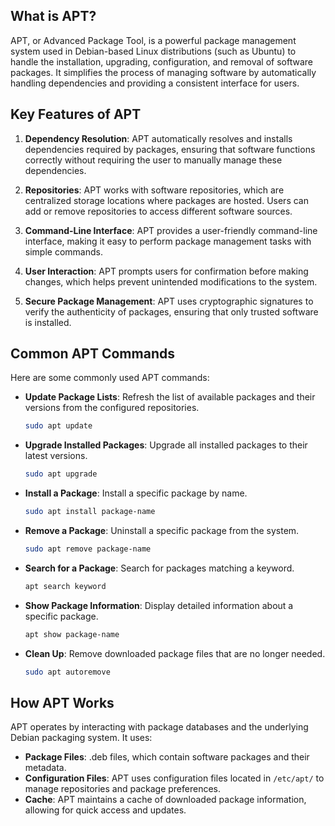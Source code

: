 

## What is APT?
APT, or Advanced Package Tool, is a powerful package management system used in Debian-based Linux distributions (such as Ubuntu) to handle the installation, upgrading, configuration, and removal of software packages. It simplifies the process of managing software by automatically handling dependencies and providing a consistent interface for users.

## Key Features of APT
1. **Dependency Resolution**: APT automatically resolves and installs dependencies required by packages, ensuring that software functions correctly without requiring the user to manually manage these dependencies.

2. **Repositories**: APT works with software repositories, which are centralized storage locations where packages are hosted. Users can add or remove repositories to access different software sources.

3. **Command-Line Interface**: APT provides a user-friendly command-line interface, making it easy to perform package management tasks with simple commands.

4. **User Interaction**: APT prompts users for confirmation before making changes, which helps prevent unintended modifications to the system.

5. **Secure Package Management**: APT uses cryptographic signatures to verify the authenticity of packages, ensuring that only trusted software is installed.

## Common APT Commands
Here are some commonly used APT commands:

- **Update Package Lists**: Refresh the list of available packages and their versions from the configured repositories.
  ```bash
  sudo apt update
  ```

- **Upgrade Installed Packages**: Upgrade all installed packages to their latest versions.
  ```bash
  sudo apt upgrade
  ```

- **Install a Package**: Install a specific package by name.
  ```bash
  sudo apt install package-name
  ```

- **Remove a Package**: Uninstall a specific package from the system.
  ```bash
  sudo apt remove package-name
  ```

- **Search for a Package**: Search for packages matching a keyword.
  ```bash
  apt search keyword
  ```

- **Show Package Information**: Display detailed information about a specific package.
  ```bash
  apt show package-name
  ```

- **Clean Up**: Remove downloaded package files that are no longer needed.
  ```bash
  sudo apt autoremove
  ```

## How APT Works
APT operates by interacting with package databases and the underlying Debian packaging system. It uses:

- **Package Files**: .deb files, which contain software packages and their metadata.
- **Configuration Files**: APT uses configuration files located in `/etc/apt/` to manage repositories and package preferences.
- **Cache**: APT maintains a cache of downloaded package information, allowing for quick access and updates.